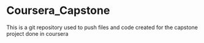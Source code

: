 # Coursera_Capstone
This is a git repository used to push files and code created for the capstone project done in coursera
